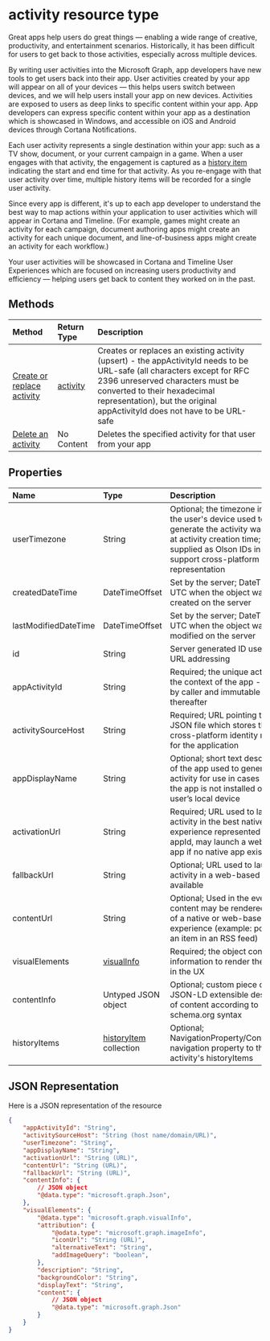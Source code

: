 # activity resource type

Great apps help users do great things — enabling a wide range of creative, productivity, and entertainment scenarios. Historically, it has been difficult for users to get back to those activities, especially across multiple devices.

By writing user activities into the Microsoft Graph, app developers have new tools to get users back into their app. User activities created by your app will appear on all of your devices — this helps users switch between devices, and we will help users install your app on new devices. Activities are exposed to users as deep links to specific content within your app. App developers can express specific content within your app as a destination which is showcased in Windows, and accessible on iOS and Android devices through Cortana Notifications.

Each user activity represents a single destination within your app: such as a TV show, document, or your current campaign in a game. When a user engages with that activity, the engagement is captured as a [history item](projectrome_historyitem.md) indicating the start and end time for that activity. As you re-engage with that user activity over time, multiple history items will be recorded for a single user activity.

Since every app is different, it's up to each app developer to understand the best way to map actions within your application to user activities which will appear in Cortana and Timeline. (For example, games might create an activity for each campaign, document authoring apps might create an activity for each unique document, and line-of-business apps might create an activity for each workflow.)

Your user activities will be showcased in Cortana and Timeline User Experiences which are focused on increasing users productivity and efficiency — helping users get back to content they worked on in the past.

## Methods

|Method | Return Type | Description|
|:------|:------------|:-----------|
|[Create or replace activity](../api/projectrome_put_activity.md) | [activity](projectrome_activity.md) |Creates or replaces an existing activity (upsert) - the appActivityId needs to be URL-safe (all characters except for RFC 2396 unreserved characters must be converted to their hexadecimal representation), but the original appActivityId does not have to be URL-safe |
|[Delete an activity](../api/projectrome_delete_activity.md) | No Content | Deletes the specified activity for that user from your app|

## Properties

|Name | Type | Description|
|:----|:-----|:-----------|
|userTimezone | String | Optional; the timezone in which the user's device used to generate the activity was located at activity creation time; values supplied as Olson IDs in order to support cross-platform representation|
|createdDateTime | DateTimeOffset | Set by the server; DateTime in UTC when the object was created on the server |
|lastModifiedDateTime | DateTimeOffset | Set by the server; DateTime in UTC when the object was modified on the server |
|id | String | Server generated ID used for URL addressing|
|appActivityId | String | Required; the unique activity id in the context of the app - supplied by caller and immutable thereafter|
|activitySourceHost | String | Required; URL pointing to the JSON file which stores the cross-platform identity mapping for the application|
|appDisplayName | String | Optional; short text description of the app used to generate the activity for use in cases when the app is not installed on the user’s local device|
|activationUrl | String | Required; URL used to launch the activity in the best native experience represented by the appId, may launch a web-based app if no native app exists|
|fallbackUrl | String | Optional; URL used to launch the activity in a web-based app if available|
|contentUrl | String | Optional; Used in the event the content may be rendered outside of a native or web-based app experience (example: pointer to an item in an RSS feed)|
|visualElements| [visualInfo](../resources/projectrome_visualinfo.md) | Required; the object containing information to render the activity in the UX
|contentInfo | Untyped JSON object | Optional; custom piece of data - JSON-LD extensible description of content according to schema.org syntax|
|historyItems | [historyItem](../resources/projectrome_historyitem.md) collection | Optional; NavigationProperty/Containment; navigation property to the activity's historyItems|

## JSON Representation

Here is a JSON representation of the resource

<!-- {
  "blockType": "resource",
  "optionalProperties": [
    "userTimezone",
    "appDisplayName",
    "fallbackUrl",
    "contentUrl",
    "contentInfo",
    "visualElements.attribution",
    "visualElements.description",
    "visualElements.backgroundColor",
    "visualElements.content"
  ],
  "@odata.type": "microsoft.graph.activity"
}-->

```json
{
    "appActivityId": "String",
    "activitySourceHost": "String (host name/domain/URL)",
    "userTimezone": "String",
    "appDisplayName": "String",
    "activationUrl": "String (URL)",
    "contentUrl": "String (URL)",
    "fallbackUrl": "String (URL)",
    "contentInfo": {
        // JSON object
        "@data.type": "microsoft.graph.Json",
    },
    "visualElements": {
        "@data.type": "microsoft.graph.visualInfo",
        "attribution": {
            "@odata.type": "microsoft.graph.imageInfo",
            "iconUrl": "String (URL)",
            "alternativeText": "String",
            "addImageQuery": "boolean",
        },
        "description": "String",
        "backgroundColor": "String",
        "displayText": "String",
        "content": {
            // JSON object
            "@data.type": "microsoft.graph.Json"
        }
    }
}
```

<!-- uuid: 8fcb5dbc-d5aa-4681-8e31-b001d5168d79
2017-06-07 14:57:30 UTC -->
<!-- {
  "type": "#page.annotation",
  "description": "activity resource",
  "keywords": "",
  "section": "documentation",
  "tocPath": ""
}-->
